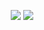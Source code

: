 <p align="center">
	<a href="LICENSE"><img src="https://img.shields.io/github/license/NotCompsky/tagem"/></a>
	<a href="https://hub.docker.com/repository/docker/notcompsky/mxe_amd64-mysql-ffmpeg-opencv/tags"><img src="https://img.shields.io/docker/image-size/notcompsky/mxe_amd64-mysql-ffmpeg-opencv?label=Docker%20image"/></a>
</p>
